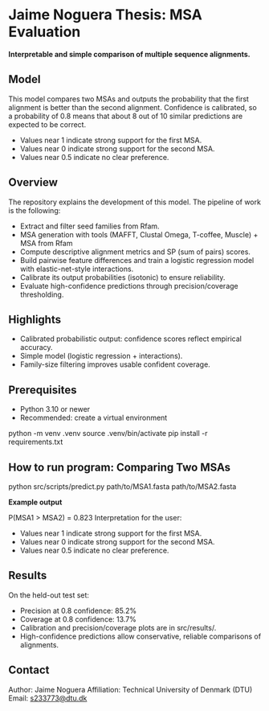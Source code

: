 # Jaime Noguera Thesis: MSA Evaluation

**Interpretable and simple comparison of multiple sequence alignments.**

## Model

This model compares two MSAs and outputs the probability that the first alignment is better than the second alignment.
Confidence is calibrated, so a probability of 0.8 means that about 8 out of 10 similar predictions are expected to be correct.

- Values near 1 indicate strong support for the first MSA.
- Values near 0 indicate strong support for the second MSA.
- Values near 0.5 indicate no clear preference.

## Overview

The repository explains the development of this model.
The pipeline of work is the following:
- Extract and filter seed families from Rfam.
- MSA generation with tools (MAFFT, Clustal Omega, T-coffee, Muscle) + MSA from Rfam
- Compute descriptive alignment metrics and SP (sum of pairs) scores.  
- Build pairwise feature differences and train a logistic regression model with elastic-net-style interactions.  
- Calibrate its output probabilities (isotonic) to ensure reliability.  
- Evaluate high-confidence predictions through precision/coverage thresholding.

## Highlights

- Calibrated probabilistic output: confidence scores reflect empirical accuracy.    
- Simple model (logistic regression + interactions).  
- Family-size filtering improves usable confident coverage.

## Prerequisites

- Python 3.10 or newer
- Recommended: create a virtual environment

python -m venv .venv
source .venv/bin/activate
pip install -r requirements.txt

## How to run program: Comparing Two MSAs

python src/scripts/predict.py path/to/MSA1.fasta path/to/MSA2.fasta

**Example output**

P(MSA1 > MSA2) = 0.823
Interpretation for the user:
- Values near 1 indicate strong support for the first MSA.
- Values near 0 indicate strong support for the second MSA.
- Values near 0.5 indicate no clear preference.


## Results

On the held-out test set:
- Precision at 0.8 confidence: 85.2%
- Coverage at 0.8 confidence: 13.7%
- Calibration and precision/coverage plots are in src/results/.
- High-confidence predictions allow conservative, reliable comparisons of alignments.

## Contact

Author: Jaime Noguera
Affiliation: Technical University of Denmark (DTU)
Email: s233773@dtu.dk
